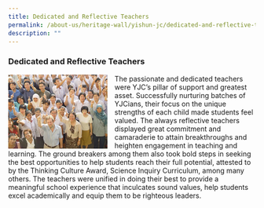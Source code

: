 ```yaml
---
title: Dedicated and Reflective Teachers
permalink: /about-us/heritage-wall/yishun-jc/dedicated-and-reflective-teachers/
description: ""
---
```

### **Dedicated and Reflective Teachers**

<img src="/images/yishunjc2.jpg" style="width:40%;margin-right:15px;" align = "left">

The passionate and dedicated teachers were YJC’s pillar of support and greatest asset. Successfully nurturing batches of YJCians, their focus on the unique strengths of each child made students feel valued. The always reflective teachers displayed great commitment and camaraderie to attain breakthroughs and heighten engagement in teaching and learning. The ground breakers among them also took bold steps in seeking the best opportunities to help students reach their full potential, attested to by the Thinking Culture Award, Science Inquiry Curriculum, among many others. The teachers were unified in doing their best to provide a meaningful school experience that inculcates sound values, help students excel academically and equip them to be righteous leaders.